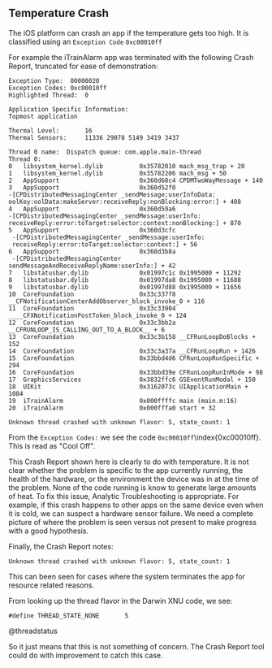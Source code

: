 ## Temperature Crash

The iOS platform can crash an app if the temperature gets too high.  It is classified using an `Exception Code` `0xc00010ff`

For example the iTrainAlarm app was terminated with the following Crash Report, truncated for ease of demonstration:

```
Exception Type:  00000020
Exception Codes: 0xc00010ff
Highlighted Thread:  0

Application Specific Information:
Topmost application

Thermal Level:       16
Thermal Sensors:     11336 29078 5149 3419 3437

Thread 0 name:  Dispatch queue: com.apple.main-thread
Thread 0:
0   libsystem_kernel.dylib          0x35782010 mach_msg_trap + 20
1   libsystem_kernel.dylib          0x35782206 mach_msg + 50
2   AppSupport                      0x360d68c4 CPDMTwoWayMessage + 140
3   AppSupport                      0x360d52f0
-[CPDistributedMessagingCenter _sendMessage:userInfoData:
oolKey:oolData:makeServer:receiveReply:nonBlocking:error:] + 408
4   AppSupport                      0x360d59a6
-[CPDistributedMessagingCenter _sendMessage:userInfo:
receiveReply:error:toTarget:selector:context:nonBlocking:] + 870
5   AppSupport                      0x360d3cfc
 -[CPDistributedMessagingCenter _sendMessage:userInfo:
 receiveReply:error:toTarget:selector:context:] + 56
6   AppSupport                      0x360d3b8a
 -[CPDistributedMessagingCenter sendMessageAndReceiveReplyName:userInfo:] + 42
7   libstatusbar.dylib              0x01997c1c 0x1995000 + 11292
8   libstatusbar.dylib              0x01997da8 0x1995000 + 11688
9   libstatusbar.dylib              0x01997d88 0x1995000 + 11656
10  CoreFoundation                  0x33c337f8
__CFNotificationCenterAddObserver_block_invoke_0 + 116
11  CoreFoundation                  0x33c33904
____CFXNotificationPostToken_block_invoke_0 + 124
12  CoreFoundation                  0x33c3bb2a
__CFRUNLOOP_IS_CALLING_OUT_TO_A_BLOCK__ + 6
13  CoreFoundation                  0x33c3b158 __CFRunLoopDoBlocks + 152
14  CoreFoundation                  0x33c3a37a __CFRunLoopRun + 1426
15  CoreFoundation                  0x33bbd4d6 CFRunLoopRunSpecific + 294
16  CoreFoundation                  0x33bbd39e CFRunLoopRunInMode + 98
17  GraphicsServices                0x3832ffc6 GSEventRunModal + 150
18  UIKit                           0x3162073c UIApplicationMain + 1084
19  iTrainAlarm                     0x000ffffc main (main.m:16)
20  iTrainAlarm                     0x000fffa0 start + 32

Unknown thread crashed with unknown flavor: 5, state_count: 1
```

From the `Exception Codes:` we see the code `0xc00010ff`\index{0xc00010ff}.  This is read as "Cool Off".

This Crash Report shown here is clearly to do with temperature.  It is not clear whether the problem is specific to the app currently running, the health of the hardware, or the environment the device was in at the time of the problem.  None of the code running is know to generate large amounts of heat.  To fix this issue, Analytic Troubleshooting is appropriate.  For example, if this crash happens to other apps on the same device even when it is cold, we can suspect a hardware sensor failure.  We need a complete picture of where the problem is seen versus not present to make progress with a good hypothesis.

Finally, the Crash Report notes:
```
Unknown thread crashed with unknown flavor: 5, state_count: 1
```

This can been seen for cases where the system terminates the app for resource related reasons.

From looking up the thread flavor in the Darwin XNU code, we see:
```
#define THREAD_STATE_NONE		5
```

@threadstatus

So it just means that this is not something of concern.  The Crash Report tool could do with improvement to catch this case.
